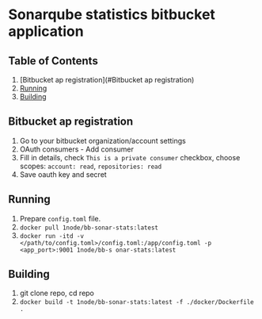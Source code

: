 # Sonarqube statistics bitbucket application

## Table of Contents
1. [Bitbucket ap registration](#Bitbucket ap registration)
2. [Running](#Running)
3. [Building](#Building)



## Bitbucket ap registration
1. Go to your bitbucket organization/account settings
2. OAuth consumers - Add consumer
3. Fill in details, check `This is a private consumer` checkbox, choose scopes: `account: read`, `repositories: read`
4. Save oauth key and secret

## Running
1. Prepare `config.toml` file.
2. `docker pull 1node/bb-sonar-stats:latest`
3. `docker run -itd -v </path/to/config.toml>/config.toml:/app/config.toml -p <app_port>:9001 1node/bb-s
    onar-stats:latest`


## Building
1. git clone repo, cd repo
2. `docker build -t 1node/bb-sonar-stats:latest -f ./docker/Dockerfile .`
 
